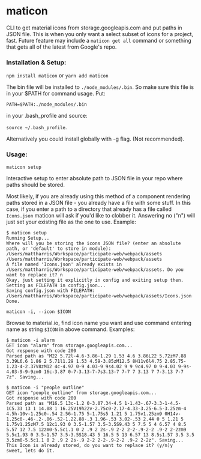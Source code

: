 # maticon

CLI to get material icons from storage.googleapis.com and put paths in JSON file.  This is when you only want a select subset of icons for a project, fast.  Future feature may include a `maticon get all` command or something that gets all of the latest from Google's repo.

### Installation & Setup:

`npm install maticon` or `yarn add maticon`

The bin file will be installed to `./node_modules/.bin`. So make sure this file is in your $PATH for command usage.  Put:

`PATH=$PATH:./node_modules/.bin`

in your .bash_profile and source:

`source ~/.bash_profile`.

Alternatively you could install globally with -g flag. (Not recommended).

### Usage:

`maticon setup`

Interactive setup to enter absolute path to JSON file in your repo where paths should be stored.

Most likely, if you are already using this method of a component rendering paths stored in a JSON file - you already have a file with some stuff.  In this case, if you enter a path to a directory that already has a file called `Icons.json` maticon will ask if you'd like to clobber it.  Answering no ("n") will just set your existing file as the one to use. Example:

```shell
$ maticon setup
Running Setup...
Where will you be storing the icons JSON file? (enter an absolute path, or 'default' to store in module): /Users/mattharris/Workspace/participate-web/webpack/assets
/Users/mattharris/Workspace/participate-web/webpack/assets
A file named 'Icons.json' already exists in /Users/mattharris/Workspace/participate-web/webpack/assets. Do you want to replace it? n
Okay, just setting it explicitly in config and exiting setup then.
Setting as FILEPATH in config.json...
Saving config.json with FILEPATH: /Users/mattharris/Workspace/participate-web/webpack/assets/Icons.json
Done.
```

`maticon -i, --icon $ICON `

Browse to material.io, find icon name you want and use command entering name as string `$ICON` in above command. Examples:

```shell
$ maticon -i alarm
GET icon "alarm" from storage.googleapis.com...
Got response with code 200
Parsed path as "M22 5.72l-4.6-3.86-1.29 1.53 4.6 3.86L22 5.72zM7.88 3.39L6.6 1.86 2 5.71l1.29 1.53 4.59-3.85zM12.5 8H11v6l4.75 2.85.75-1.23-4-2.37V8zM12 4c-4.97 0-9 4.03-9 9s4.02 9 9 9c4.97 0 9-4.03 9-9s-4.03-9-9-9zm0 16c-3.87 0-7-3.13-7-7s3.13-7 7-7 7 3.13 7 7-3.13 7-7 7z". Saving...
```

```shell
$ maticon -i "people outline"
GET icon "people_outline" from storage.googleapis.com...
Got response with code 200
Parsed path as "M16.5 13c-1.2 0-3.07.34-4.5 1-1.43-.67-3.3-1-4.5-1C5.33 13 1 14.08 1 16.25V19h22v-2.75c0-2.17-4.33-3.25-6.5-3.25zm-4 4.5h-10v-1.25c0-.54 2.56-1.75 5-1.75s5 1.21 5 1.75v1.25zm9 0H14v-1.25c0-.46-.2-.86-.52-1.22.88-.3 1.96-.53 3.02-.53 2.44 0 5 1.21 5 1.75v1.25zM7.5 12c1.93 0 3.5-1.57 3.5-3.5S9.43 5 7.5 5 4 6.57 4 8.5 5.57 12 7.5 12zm0-5.5c1.1 0 2 .9 2 2s-.9 2-2 2-2-.9-2-2 .9-2 2-2zm9 5.5c1.93 0 3.5-1.57 3.5-3.5S18.43 5 16.5 5 13 6.57 13 8.5s1.57 3.5 3.5 3.5zm0-5.5c1.1 0 2 .9 2 2s-.9 2-2 2-2-.9-2-2 .9-2 2-2z". Saving...
This Icon is already stored, do you want to replace it? (y/n)y
sweet, lets do it.
```
